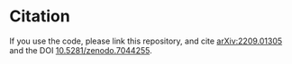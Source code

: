# Citation

If you use the code, please link this repository, and cite [arXiv:2209.01305](https://arxiv.org/abs/2209.01305) and the DOI [10.5281/zenodo.7044255](https://doi.org/10.5281/zenodo.7044255).